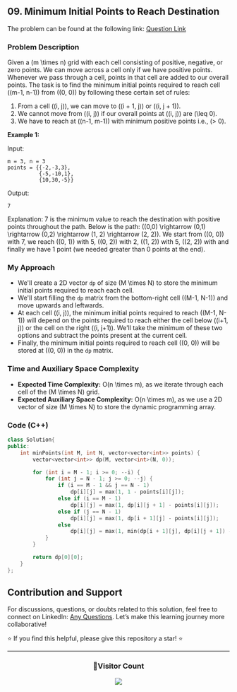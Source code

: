 ## 09. Minimum Initial Points to Reach Destination

The problem can be found at the following link: [Question Link](https://www.geeksforgeeks.org/problems/optimal-strategy-for-a-game-1587115620/1)

### Problem Description

Given a \(m \times n\) grid with each cell consisting of positive, negative, or zero points. We can move across a cell only if we have positive points. Whenever we pass through a cell, points in that cell are added to our overall points. The task is to find the minimum initial points required to reach cell \((m-1, n-1)\) from \((0, 0)\) by following these certain set of rules:

1. From a cell \((i, j)\), we can move to \((i + 1, j)\) or \((i, j + 1)\).
2. We cannot move from \((i, j)\) if our overall points at \((i, j)\) are \(\leq 0\).
3. We have to reach at \((n-1, m-1)\) with minimum positive points i.e., \(> 0\).

**Example 1:**

Input:

```
m = 3, n = 3
points = {{-2,-3,3},
          {-5,-10,1},
          {10,30,-5}}
```

Output:

```
7
```

Explanation:
7 is the minimum value to reach the destination with positive points throughout the path. Below is the path:
\((0,0) \rightarrow (0,1) \rightarrow (0,2) \rightarrow (1, 2) \rightarrow (2, 2)\).
We start from \((0, 0)\) with 7, we reach \((0, 1)\) with 5, \((0, 2)\) with 2, \((1, 2)\) with 5, \((2, 2)\) with and finally we have 1 point (we needed greater than 0 points at the end).

### My Approach

- We'll create a 2D vector `dp` of size \(M \times N\) to store the minimum initial points required to reach each cell.
- We'll start filling the `dp` matrix from the bottom-right cell \((M-1, N-1)\) and move upwards and leftwards.
- At each cell \((i, j)\), the minimum initial points required to reach \((M-1, N-1)\) will depend on the points required to reach either the cell below \((i+1, j)\) or the cell on the right \((i, j+1)\). We'll take the minimum of these two options and subtract the points present at the current cell.
- Finally, the minimum initial points required to reach cell \((0, 0)\) will be stored at \((0, 0)\) in the `dp` matrix.

### Time and Auxiliary Space Complexity

- **Expected Time Complexity:** O(n \times m), as we iterate through each cell of the \(M \times N\) grid.
- **Expected Auxiliary Space Complexity:** O(n \times m), as we use a 2D vector of size \(M \times N\) to store the dynamic programming array.

### Code (C++)

```cpp
class Solution{
public:
    int minPoints(int M, int N, vector<vector<int>> points) {
        vector<vector<int>> dp(M, vector<int>(N, 0));

        for (int i = M - 1; i >= 0; --i) {
            for (int j = N - 1; j >= 0; --j) {
                if (i == M - 1 && j == N - 1)
                    dp[i][j] = max(1, 1 - points[i][j]);
                else if (i == M - 1)
                    dp[i][j] = max(1, dp[i][j + 1] - points[i][j]);
                else if (j == N - 1)
                    dp[i][j] = max(1, dp[i + 1][j] - points[i][j]);
                else
                    dp[i][j] = max(1, min(dp[i + 1][j], dp[i][j + 1]) - points[i][j]);
            }
        }

        return dp[0][0];
    }
};
```

## Contribution and Support

For discussions, questions, or doubts related to this solution, feel free to connect on LinkedIn: [Any Questions](https://www.linkedin.com/in/patel-hetkumar-sandipbhai-8b110525a/). Let’s make this learning journey more collaborative!

⭐ If you find this helpful, please give this repository a star! ⭐

---

<div align="center">
  <h3><b>📍Visitor Count</b></h3>
</div>

<p align="center">
  <img src="https://visitor-badge.laobi.icu/badge?page_id=Hunterdii.GeeksforGeeks-POTD" />
</p>
